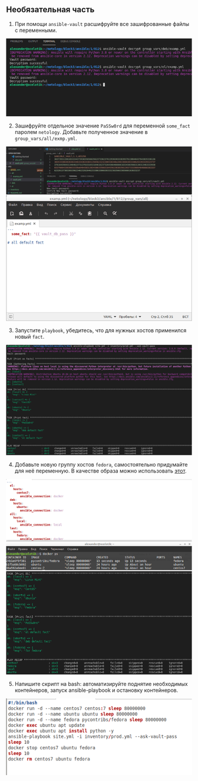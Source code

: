 ## Необязательная часть

1. При помощи `ansible-vault` расшифруйте все зашифрованные файлы с переменными.

![Screenshot](3-1.png) 

2. Зашифруйте отдельное значение `PaSSw0rd` для переменной `some_fact` паролем `netology`. Добавьте полученное значение в `group_vars/all/exmp.yml`.

![Screenshot](3-2-1.png) 
![Screenshot](3-2-2.png) 

3. Запустите `playbook`, убедитесь, что для нужных хостов применился новый `fact`.

![Screenshot](3-3.png)

4. Добавьте новую группу хостов `fedora`, самостоятельно придумайте для неё переменную. В качестве образа можно использовать [этот](https://hub.docker.com/r/pycontribs/fedora).

![Screenshot](3-4-1.png)
![Screenshot](3-4-2.png)

5. Напишите скрипт на bash: автоматизируйте поднятие необходимых контейнеров, запуск ansible-playbook и остановку контейнеров.

![Screenshot](3-5.png)


